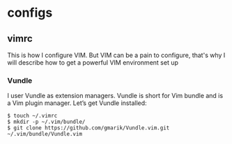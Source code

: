 # configs

## vimrc

This is how I configure VIM. But VIM can be a pain to configure, that's why I will describe how to get a powerful VIM environment set up

### Vundle

I user Vundle as extension managers. Vundle is short for Vim bundle and is a Vim plugin manager.
Let’s get Vundle installed:

```
$ touch ~/.vimrc
$ mkdir -p ~/.vim/bundle/
$ git clone https://github.com/gmarik/Vundle.vim.git ~/.vim/bundle/Vundle.vim
```



